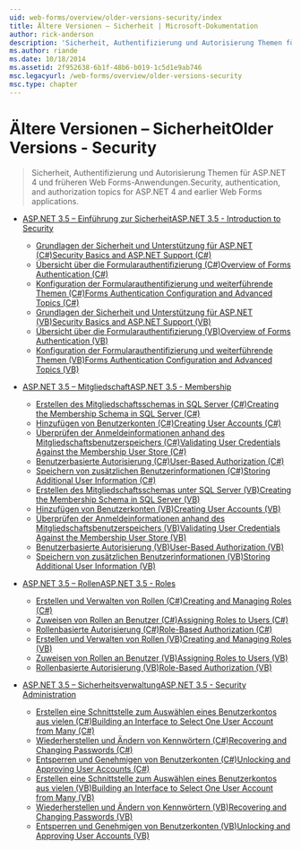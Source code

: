 ```yaml
---
uid: web-forms/overview/older-versions-security/index
title: Ältere Versionen – Sicherheit | Microsoft-Dokumentation
author: rick-anderson
description: 'Sicherheit, Authentifizierung und Autorisierung Themen für ASP.NET 4 und früheren Web Forms-Anwendungen.'
ms.author: riande
ms.date: 10/18/2014
ms.assetid: 2f952638-6b1f-48b6-b019-1c5d1e9ab746
msc.legacyurl: /web-forms/overview/older-versions-security
msc.type: chapter
---
```

<a name="older-versions---security"></a><span data-ttu-id="2cff7-103">Ältere Versionen – Sicherheit</span><span class="sxs-lookup"><span data-stu-id="2cff7-103">Older Versions - Security</span></span>
====================
> <span data-ttu-id="2cff7-104">Sicherheit, Authentifizierung und Autorisierung Themen für ASP.NET 4 und früheren Web Forms-Anwendungen.</span><span class="sxs-lookup"><span data-stu-id="2cff7-104">Security, authentication, and authorization topics for ASP.NET 4 and earlier Web Forms applications.</span></span>


- [<span data-ttu-id="2cff7-105">ASP.NET 3.5 – Einführung zur Sicherheit</span><span class="sxs-lookup"><span data-stu-id="2cff7-105">ASP.NET 3.5 - Introduction to Security</span></span>](introduction/index.md)

    - [<span data-ttu-id="2cff7-106">Grundlagen der Sicherheit und Unterstützung für ASP.NET (C#)</span><span class="sxs-lookup"><span data-stu-id="2cff7-106">Security Basics and ASP.NET Support (C#)</span></span>](introduction/security-basics-and-asp-net-support-cs.md)
    - [<span data-ttu-id="2cff7-107">Übersicht über die Formularauthentifizierung (C#)</span><span class="sxs-lookup"><span data-stu-id="2cff7-107">Overview of Forms Authentication (C#)</span></span>](introduction/an-overview-of-forms-authentication-cs.md)
    - [<span data-ttu-id="2cff7-108">Konfiguration der Formularauthentifizierung und weiterführende Themen (C#)</span><span class="sxs-lookup"><span data-stu-id="2cff7-108">Forms Authentication Configuration and Advanced Topics (C#)</span></span>](introduction/forms-authentication-configuration-and-advanced-topics-cs.md)
    - [<span data-ttu-id="2cff7-109">Grundlagen der Sicherheit und Unterstützung für ASP.NET (VB)</span><span class="sxs-lookup"><span data-stu-id="2cff7-109">Security Basics and ASP.NET Support (VB)</span></span>](introduction/security-basics-and-asp-net-support-vb.md)
    - [<span data-ttu-id="2cff7-110">Übersicht über die Formularauthentifizierung (VB)</span><span class="sxs-lookup"><span data-stu-id="2cff7-110">Overview of Forms Authentication (VB)</span></span>](introduction/an-overview-of-forms-authentication-vb.md)
    - [<span data-ttu-id="2cff7-111">Konfiguration der Formularauthentifizierung und weiterführende Themen (VB)</span><span class="sxs-lookup"><span data-stu-id="2cff7-111">Forms Authentication Configuration and Advanced Topics (VB)</span></span>](introduction/forms-authentication-configuration-and-advanced-topics-vb.md)
- [<span data-ttu-id="2cff7-112">ASP.NET 3.5 – Mitgliedschaft</span><span class="sxs-lookup"><span data-stu-id="2cff7-112">ASP.NET 3.5 - Membership</span></span>](membership/index.md)

    - [<span data-ttu-id="2cff7-113">Erstellen des Mitgliedschaftsschemas in SQL Server (C#)</span><span class="sxs-lookup"><span data-stu-id="2cff7-113">Creating the Membership Schema in SQL Server (C#)</span></span>](membership/creating-the-membership-schema-in-sql-server-cs.md)
    - [<span data-ttu-id="2cff7-114">Hinzufügen von Benutzerkonten (C#)</span><span class="sxs-lookup"><span data-stu-id="2cff7-114">Creating User Accounts (C#)</span></span>](membership/creating-user-accounts-cs.md)
    - [<span data-ttu-id="2cff7-115">Überprüfen der Anmeldeinformationen anhand des Mitgliedschaftsbenutzerspeichers (C#)</span><span class="sxs-lookup"><span data-stu-id="2cff7-115">Validating User Credentials Against the Membership User Store (C#)</span></span>](membership/validating-user-credentials-against-the-membership-user-store-cs.md)
    - [<span data-ttu-id="2cff7-116">Benutzerbasierte Autorisierung (C#)</span><span class="sxs-lookup"><span data-stu-id="2cff7-116">User-Based Authorization (C#)</span></span>](membership/user-based-authorization-cs.md)
    - [<span data-ttu-id="2cff7-117">Speichern von zusätzlichen Benutzerinformationen (C#)</span><span class="sxs-lookup"><span data-stu-id="2cff7-117">Storing Additional User Information (C#)</span></span>](membership/storing-additional-user-information-cs.md)
    - [<span data-ttu-id="2cff7-118">Erstellen des Mitgliedschaftsschemas unter SQL Server (VB)</span><span class="sxs-lookup"><span data-stu-id="2cff7-118">Creating the Membership Schema in SQL Server (VB)</span></span>](membership/creating-the-membership-schema-in-sql-server-vb.md)
    - [<span data-ttu-id="2cff7-119">Hinzufügen von Benutzerkonten (VB)</span><span class="sxs-lookup"><span data-stu-id="2cff7-119">Creating User Accounts (VB)</span></span>](membership/creating-user-accounts-vb.md)
    - [<span data-ttu-id="2cff7-120">Überprüfen der Anmeldeinformationen anhand des Mitgliedschaftsbenutzerspeichers (VB)</span><span class="sxs-lookup"><span data-stu-id="2cff7-120">Validating User Credentials Against the Membership User Store (VB)</span></span>](membership/validating-user-credentials-against-the-membership-user-store-vb.md)
    - [<span data-ttu-id="2cff7-121">Benutzerbasierte Autorisierung (VB)</span><span class="sxs-lookup"><span data-stu-id="2cff7-121">User-Based Authorization (VB)</span></span>](membership/user-based-authorization-vb.md)
    - [<span data-ttu-id="2cff7-122">Speichern von zusätzlichen Benutzerinformationen (VB)</span><span class="sxs-lookup"><span data-stu-id="2cff7-122">Storing Additional User Information (VB)</span></span>](membership/storing-additional-user-information-vb.md)
- [<span data-ttu-id="2cff7-123">ASP.NET 3.5 – Rollen</span><span class="sxs-lookup"><span data-stu-id="2cff7-123">ASP.NET 3.5 - Roles</span></span>](roles/index.md)

    - [<span data-ttu-id="2cff7-124">Erstellen und Verwalten von Rollen (C#)</span><span class="sxs-lookup"><span data-stu-id="2cff7-124">Creating and Managing Roles (C#)</span></span>](roles/creating-and-managing-roles-cs.md)
    - [<span data-ttu-id="2cff7-125">Zuweisen von Rollen an Benutzer (C#)</span><span class="sxs-lookup"><span data-stu-id="2cff7-125">Assigning Roles to Users (C#)</span></span>](roles/assigning-roles-to-users-cs.md)
    - [<span data-ttu-id="2cff7-126">Rollenbasierte Autorisierung (C#)</span><span class="sxs-lookup"><span data-stu-id="2cff7-126">Role-Based Authorization (C#)</span></span>](roles/role-based-authorization-cs.md)
    - [<span data-ttu-id="2cff7-127">Erstellen und Verwalten von Rollen (VB)</span><span class="sxs-lookup"><span data-stu-id="2cff7-127">Creating and Managing Roles (VB)</span></span>](roles/creating-and-managing-roles-vb.md)
    - [<span data-ttu-id="2cff7-128">Zuweisen von Rollen an Benutzer (VB)</span><span class="sxs-lookup"><span data-stu-id="2cff7-128">Assigning Roles to Users (VB)</span></span>](roles/assigning-roles-to-users-vb.md)
    - [<span data-ttu-id="2cff7-129">Rollenbasierte Autorisierung (VB)</span><span class="sxs-lookup"><span data-stu-id="2cff7-129">Role-Based Authorization (VB)</span></span>](roles/role-based-authorization-vb.md)
- [<span data-ttu-id="2cff7-130">ASP.NET 3.5 – Sicherheitsverwaltung</span><span class="sxs-lookup"><span data-stu-id="2cff7-130">ASP.NET 3.5 - Security Administration</span></span>](admin/index.md)

    - [<span data-ttu-id="2cff7-131">Erstellen eine Schnittstelle zum Auswählen eines Benutzerkontos aus vielen (C#)</span><span class="sxs-lookup"><span data-stu-id="2cff7-131">Building an Interface to Select One User Account from Many (C#)</span></span>](admin/building-an-interface-to-select-one-user-account-from-many-cs.md)
    - [<span data-ttu-id="2cff7-132">Wiederherstellen und Ändern von Kennwörtern (C#)</span><span class="sxs-lookup"><span data-stu-id="2cff7-132">Recovering and Changing Passwords (C#)</span></span>](admin/recovering-and-changing-passwords-cs.md)
    - [<span data-ttu-id="2cff7-133">Entsperren und Genehmigen von Benutzerkonten (C#)</span><span class="sxs-lookup"><span data-stu-id="2cff7-133">Unlocking and Approving User Accounts (C#)</span></span>](admin/unlocking-and-approving-user-accounts-cs.md)
    - [<span data-ttu-id="2cff7-134">Erstellen eine Schnittstelle zum Auswählen eines Benutzerkontos aus vielen (VB)</span><span class="sxs-lookup"><span data-stu-id="2cff7-134">Building an Interface to Select One User Account from Many (VB)</span></span>](admin/building-an-interface-to-select-one-user-account-from-many-vb.md)
    - [<span data-ttu-id="2cff7-135">Wiederherstellen und Ändern von Kennwörtern (VB)</span><span class="sxs-lookup"><span data-stu-id="2cff7-135">Recovering and Changing Passwords (VB)</span></span>](admin/recovering-and-changing-passwords-vb.md)
    - [<span data-ttu-id="2cff7-136">Entsperren und Genehmigen von Benutzerkonten (VB)</span><span class="sxs-lookup"><span data-stu-id="2cff7-136">Unlocking and Approving User Accounts (VB)</span></span>](admin/unlocking-and-approving-user-accounts-vb.md)
